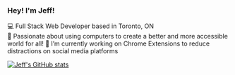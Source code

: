 ### Hey! I'm Jeff!

:computer: Full Stack Web Developer based in Toronto, ON </br>
:revolving_hearts: Passionate about using computers to create a better and more accessible world for all!
🔭 I’m currently working on Chrome Extensions to reduce distractions on social media platforms

[![Jeff's GitHub stats](https://github-readme-stats.vercel.app/api?username=wajeff&hide=contribs,stars,prs,issues)](https://github.com/anuraghazra/github-readme-stats)
<!--
**wajeff/wajeff** is a ✨ _special_ ✨ repository because its `README.md` (this file) appears on your GitHub profile.

Here are some ideas to get you started:

- 🔭 I’m currently working on ...
- 🌱 I’m currently learning ...
- 👯 I’m looking to collaborate on ...
- 🤔 I’m looking for help with ...
- 💬 Ask me about ...
- 📫 How to reach me: ...
- 😄 Pronouns: ...
- ⚡ Fun fact: ...
-->
